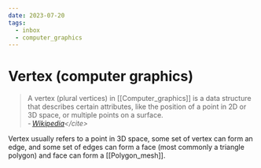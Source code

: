 ```yaml
---
date: 2023-07-20
tags:
  - inbox
  - computer_graphics
---
```


# Vertex (computer graphics)

> A vertex (plural vertices) in [[Computer_graphics]] is a data structure that
> describes certain attributes, like the position of a point in 2D or 3D space,
> or multiple points on a surface.\
> - <cite>[Wikipedia](https://en.wikipedia.org/wiki/Vertex_(computer_graphics))</cite>

Vertex usually refers to a point in 3D space, some set of vertex can form an
edge, and some set of edges can form a face (most commonly a triangle polygon)
and face can form a [[Polygon_mesh]].